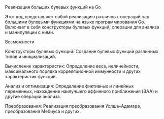 Реализация больших булевых функций на Go

Этот код представляет собой реализацию различных операций над большими булевыми функциями на языке программирования Go. Включает в себя конструкторы булевых функций, операции для анализа и манипуляции с ними.

Возможности

Конструкторы булевых функций: Создание булевых функций различных типов и инициализаций.

Вычисление характеристик: Определение веса, нелинейности, максимального порядка корреляционной иммунности и других характеристик функций.

Анализ и оптимизация: Определение фиктивных и линейных переменных, нахождение наилучшего аффинного приближения (BAA) и другие операции анализа.

Преобразования: Реализация преобразования Уолша–Адамара, преобразования Мебиуса и других.
